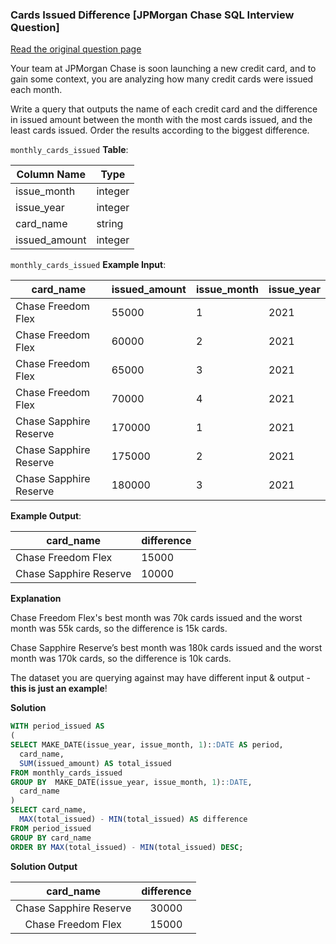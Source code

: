 ### Cards Issued Difference [JPMorgan Chase SQL Interview Question]


<a href="https://datalemur.com/questions/cards-issued-difference">Read the original question page</a>

Your team at JPMorgan Chase is soon launching a new credit card, and to gain some context, you are analyzing how many credit cards were issued each month.

Write a query that outputs the name of each credit card and the difference in issued amount between the month with the most cards issued, and the least cards issued. Order the results according to the biggest difference.

`monthly_cards_issued` **Table**:

| **Column Name** | **Type** |
|-----------------|----------|
| issue_month     | integer  |
| issue_year      | integer  |
| card_name       | string   |
| issued_amount   | integer  |

`monthly_cards_issued` **Example Input**:

| **card_name**          | **issued_amount** | **issue_month** | **issue_year** |
|------------------------|-------------------|-----------------|----------------|
| Chase Freedom Flex     | 55000             | 1               | 2021           |
| Chase Freedom Flex     | 60000             | 2               | 2021           |
| Chase Freedom Flex     | 65000             | 3               | 2021           |
| Chase Freedom Flex     | 70000             | 4               | 2021           |
| Chase Sapphire Reserve | 170000            | 1               | 2021           |
| Chase Sapphire Reserve | 175000            | 2               | 2021           |
| Chase Sapphire Reserve | 180000            | 3               | 2021           |


**Example Output**:

| **card_name**          | **difference** |
|------------------------|----------------|
| Chase Freedom Flex     | 15000          |
| Chase Sapphire Reserve | 10000          |

**Explanation**

Chase Freedom Flex's best month was 70k cards issued and the worst month was 55k cards, so the difference is 15k cards.

Chase Sapphire Reserve’s best month was 180k cards issued and the worst month was 170k cards, so the difference is 10k cards.

The dataset you are querying against may have different input & output - **this is just an example**!

**Solution**

```sql
WITH period_issued AS
(
SELECT MAKE_DATE(issue_year, issue_month, 1)::DATE AS period,
  card_name,
  SUM(issued_amount) AS total_issued
FROM monthly_cards_issued
GROUP BY  MAKE_DATE(issue_year, issue_month, 1)::DATE, 
  card_name
)
SELECT card_name,
  MAX(total_issued) - MIN(total_issued) AS difference
FROM period_issued
GROUP BY card_name
ORDER BY MAX(total_issued) - MIN(total_issued) DESC;
```


**Solution Output**


|      **card_name**     | **difference** |
|:----------------------:|:--------------:|
| Chase Sapphire Reserve | 30000          |
| Chase Freedom Flex     | 15000          |